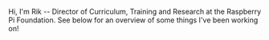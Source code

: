 Hi, I'm Rik -- Director of Curriculum, Training and Research at the Raspberry Pi Foundation. See below for an overview of some things I've been working on!
